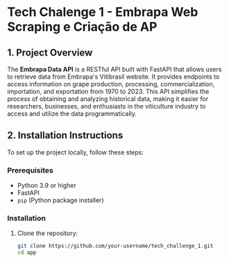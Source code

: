 # Tech Chalenge 1 - Embrapa Web Scraping e Criação de AP

## 1. Project Overview
The **Embrapa Data API** is a RESTful API built with FastAPI that allows users to retrieve data from Embrapa's Vitibrasil website. It provides endpoints to access information on grape production, processing, commercialization, importation, and exportation from 1970 to 2023. This API simplifies the process of obtaining and analyzing historical data, making it easier for researchers, businesses, and enthusiasts in the viticulture industry to access and utilize the data programmatically.

## 2. Installation Instructions
To set up the project locally, follow these steps:

### Prerequisites
- Python 3.9 or higher
- FastAPI
- `pip` (Python package installer)

### Installation
1. Clone the repository:
   ```bash
   git clone https://github.com/your-username/tech_challenge_1.git
   cd app
